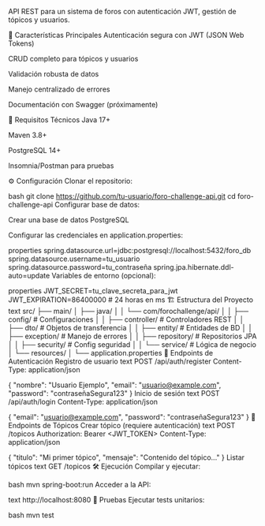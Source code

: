 API REST para un sistema de foros con autenticación JWT, gestión de tópicos y usuarios.

📌 Características Principales
Autenticación segura con JWT (JSON Web Tokens)

CRUD completo para tópicos y usuarios

Validación robusta de datos

Manejo centralizado de errores

Documentación con Swagger (próximamente)

🚀 Requisitos Técnicos
Java 17+

Maven 3.8+

PostgreSQL 14+

Insomnia/Postman para pruebas

⚙️ Configuración
Clonar el repositorio:

bash
git clone https://github.com/tu-usuario/foro-challenge-api.git
cd foro-challenge-api
Configurar base de datos:

Crear una base de datos PostgreSQL

Configurar las credenciales en application.properties:

properties
spring.datasource.url=jdbc:postgresql://localhost:5432/foro_db
spring.datasource.username=tu_usuario
spring.datasource.password=tu_contraseña
spring.jpa.hibernate.ddl-auto=update
Variables de entorno (opcional):

properties
JWT_SECRET=tu_clave_secreta_para_jwt
JWT_EXPIRATION=86400000 # 24 horas en ms
🏗️ Estructura del Proyecto
text
src/
├── main/
│   ├── java/
│   │   └── com/forochallenge/api/
│   │       ├── config/          # Configuraciones
│   │       ├── controller/      # Controladores REST
│   │       ├── dto/             # Objetos de transferencia
│   │       ├── entity/          # Entidades de BD
│   │       ├── exception/       # Manejo de errores
│   │       ├── repository/      # Repositorios JPA
│   │       ├── security/        # Config seguridad
│   │       └── service/         # Lógica de negocio
│   └── resources/
│       └── application.properties
🔐 Endpoints de Autenticación
Registro de usuario
text
POST /api/auth/register
Content-Type: application/json

{
  "nombre": "Usuario Ejemplo",
  "email": "usuario@example.com",
  "password": "contraseñaSegura123"
}
Inicio de sesión
text
POST /api/auth/login
Content-Type: application/json

{
  "email": "usuario@example.com",
  "password": "contraseñaSegura123"
}
📝 Endpoints de Tópicos
Crear tópico (requiere autenticación)
text
POST /topicos
Authorization: Bearer <JWT_TOKEN>
Content-Type: application/json

{
  "titulo": "Mi primer tópico",
  "mensaje": "Contenido del tópico..."
}
Listar tópicos
text
GET /topicos
🛠️ Ejecución
Compilar y ejecutar:

bash
mvn spring-boot:run
Acceder a la API:

text
http://localhost:8080
🧪 Pruebas
Ejecutar tests unitarios:

bash
mvn test